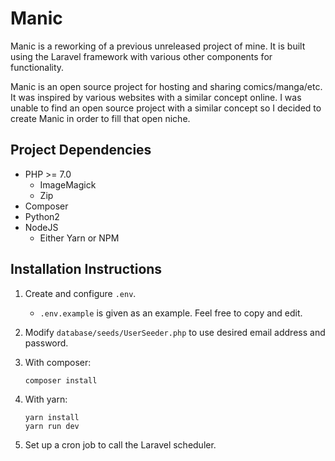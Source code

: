# Manic

Manic is a reworking of a previous unreleased project of mine. It is built using the Laravel framework with various other components for functionality.

Manic is an open source project for hosting and sharing comics/manga/etc. It was inspired by various websites with a similar concept online. I was unable to find an open source project with a similar concept so I decided to create Manic in order to fill that open niche.

## Project Dependencies

* PHP >= 7.0
	* ImageMagick
	* Zip
* Composer
* Python2
* NodeJS
	* Either Yarn or NPM

## Installation Instructions

1. Create and configure `.env`.
	* `.env.example` is given as an example. Feel free to copy and edit.
2. Modify `database/seeds/UserSeeder.php` to use desired email address and password.
3. With composer:

	```shell
	composer install
	```
4. With yarn:
	```shell
	yarn install
	yarn run dev
	```
5. Set up a cron job to call the Laravel scheduler.